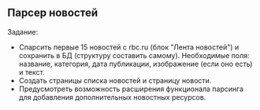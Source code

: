 ## Парсер новостей

Задание:
- Спарсить первые 15 новостей с rbc.ru (блок "Лента новостей") и сохранить в БД (структуру составить самому). 
  Необходимые поля: название, категория, дата публикации, изображение (если оно есть) и текст.
- Создать страницы списка новостей и страницу новости.
- Предусмотреть возможность расширения функционала парсинга для добавления дополнительных новостных ресурсов.

